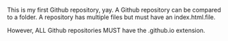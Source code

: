 This is my first Github repository, yay. A Github repository can be compared to a folder. A repository 
has multiple files but must have an index.html.file.

However, ALL Github repositories MUST have the .github.io extension.
